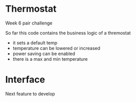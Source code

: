 # Thermostat
Week 6 pair challenge

So far this code contains the business logic of a thremostat
- it sets a default temp 
- temperature can be lowered or increased 
- power saving can be enabled 
- there is a max and min temperature 

 # Interface 
 Next feature to develop
